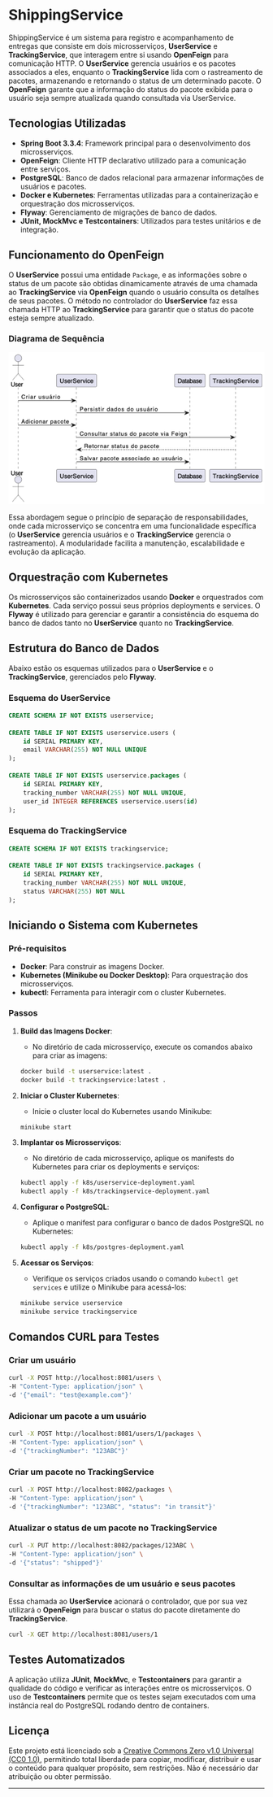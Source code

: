 # ShippingService

ShippingService é um sistema para registro e acompanhamento de entregas que consiste em dois microsserviços, **UserService** e **TrackingService**, que interagem entre si usando **OpenFeign** para comunicação HTTP. O **UserService** gerencia usuários e os pacotes associados a eles, enquanto o **TrackingService** lida com o rastreamento de pacotes, armazenando e retornando o status de um determinado pacote. O **OpenFeign** garante que a informação do status do pacote exibida para o usuário seja sempre atualizada quando consultada via UserService.

## Tecnologias Utilizadas

- **Spring Boot 3.3.4**: Framework principal para o desenvolvimento dos microsserviços.
- **OpenFeign**: Cliente HTTP declarativo utilizado para a comunicação entre serviços.
- **PostgreSQL**: Banco de dados relacional para armazenar informações de usuários e pacotes.
- **Docker e Kubernetes**: Ferramentas utilizadas para a containerização e orquestração dos microsserviços.
- **Flyway**: Gerenciamento de migrações de banco de dados.
- **JUnit, MockMvc e Testcontainers**: Utilizados para testes unitários e de integração.

## Funcionamento do OpenFeign

O **UserService** possui uma entidade `Package`, e as informações sobre o status de um pacote são obtidas dinamicamente através de uma chamada ao **TrackingService** via **OpenFeign** quando o usuário consulta os detalhes de seus pacotes. O método no controlador do **UserService** faz essa chamada HTTP ao **TrackingService** para garantir que o status do pacote esteja sempre atualizado.

### Diagrama de Sequência

![Diagrama de Sequência](sequence.png)

Essa abordagem segue o princípio de separação de responsabilidades, onde cada microsserviço se concentra em uma funcionalidade específica (o **UserService** gerencia usuários e o **TrackingService** gerencia o rastreamento). A modularidade facilita a manutenção, escalabilidade e evolução da aplicação.

## Orquestração com Kubernetes

Os microsserviços são containerizados usando **Docker** e orquestrados com **Kubernetes**. Cada serviço possui seus próprios deployments e services. O **Flyway** é utilizado para gerenciar e garantir a consistência do esquema do banco de dados tanto no **UserService** quanto no **TrackingService**.

## Estrutura do Banco de Dados

Abaixo estão os esquemas utilizados para o **UserService** e o **TrackingService**, gerenciados pelo **Flyway**.

### Esquema do **UserService**

```sql
CREATE SCHEMA IF NOT EXISTS userservice;

CREATE TABLE IF NOT EXISTS userservice.users (
    id SERIAL PRIMARY KEY,
    email VARCHAR(255) NOT NULL UNIQUE
);

CREATE TABLE IF NOT EXISTS userservice.packages (
    id SERIAL PRIMARY KEY,
    tracking_number VARCHAR(255) NOT NULL UNIQUE,
    user_id INTEGER REFERENCES userservice.users(id)
);
```

### Esquema do **TrackingService**

```sql
CREATE SCHEMA IF NOT EXISTS trackingservice;

CREATE TABLE IF NOT EXISTS trackingservice.packages (
    id SERIAL PRIMARY KEY,
    tracking_number VARCHAR(255) NOT NULL UNIQUE,
    status VARCHAR(255) NOT NULL
);
```

## Iniciando o Sistema com Kubernetes

### Pré-requisitos

- **Docker**: Para construir as imagens Docker.
- **Kubernetes (Minikube ou Docker Desktop)**: Para orquestração dos microsserviços.
- **kubectl**: Ferramenta para interagir com o cluster Kubernetes.

### Passos

1. **Build das Imagens Docker**:
   - No diretório de cada microsserviço, execute os comandos abaixo para criar as imagens:

   ```bash
   docker build -t userservice:latest .
   docker build -t trackingservice:latest .
   ```

2. **Iniciar o Cluster Kubernetes**:
   - Inicie o cluster local do Kubernetes usando Minikube:

   ```bash
   minikube start
   ```

3. **Implantar os Microsserviços**:
   - No diretório de cada microsserviço, aplique os manifests do Kubernetes para criar os deployments e serviços:

   ```bash
   kubectl apply -f k8s/userservice-deployment.yaml
   kubectl apply -f k8s/trackingservice-deployment.yaml
   ```

4. **Configurar o PostgreSQL**:
   - Aplique o manifest para configurar o banco de dados PostgreSQL no Kubernetes:

   ```bash
   kubectl apply -f k8s/postgres-deployment.yaml
   ```

5. **Acessar os Serviços**:
   - Verifique os serviços criados usando o comando `kubectl get services` e utilize o Minikube para acessá-los:

   ```bash
   minikube service userservice
   minikube service trackingservice
   ```

## Comandos CURL para Testes

### Criar um usuário

```bash
curl -X POST http://localhost:8081/users \
-H "Content-Type: application/json" \
-d '{"email": "test@example.com"}'
```

### Adicionar um pacote a um usuário

```bash
curl -X POST http://localhost:8081/users/1/packages \
-H "Content-Type: application/json" \
-d '{"trackingNumber": "123ABC"}'
```

### Criar um pacote no **TrackingService**

```bash
curl -X POST http://localhost:8082/packages \
-H "Content-Type: application/json" \
-d '{"trackingNumber": "123ABC", "status": "in transit"}'
```

### Atualizar o status de um pacote no **TrackingService**

```bash
curl -X PUT http://localhost:8082/packages/123ABC \
-H "Content-Type: application/json" \
-d '{"status": "shipped"}'
```

### Consultar as informações de um usuário e seus pacotes

Essa chamada ao **UserService** acionará o controlador, que por sua vez utilizará o **OpenFeign** para buscar o status do pacote diretamente do **TrackingService**.

```bash
curl -X GET http://localhost:8081/users/1
```

## Testes Automatizados

A aplicação utiliza **JUnit**, **MockMvc**, e **Testcontainers** para garantir a qualidade do código e verificar as interações entre os microsserviços. O uso de **Testcontainers** permite que os testes sejam executados com uma instância real do PostgreSQL rodando dentro de containers.

## Licença

Este projeto está licenciado sob a [Creative Commons Zero v1.0 Universal (CC0 1.0)](https://creativecommons.org/publicdomain/zero/1.0/), permitindo total liberdade para copiar, modificar, distribuir e usar o conteúdo para qualquer propósito, sem restrições. Não é necessário dar atribuição ou obter permissão.

---

